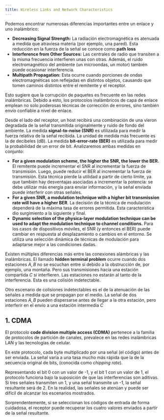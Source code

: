 ```yaml
---
title: Wireless Links and Network Characteristics
---
```


Podemos encontrar numerosas diferencias importantes entre un enlace y uno inalámbrico:

- **Decreasing Signal Strength:** La radiación electromagnética es atenuada a medida que atraviesa materia (por ejemplo, una pared). Esta reducción en la fuerza de la señal se conoce como **path loss**
- **Interference from Other Sources:** Las centrales de radio que transiten a la misma frecuencia interfieren unas con otras. Además, el ruido electromagnético del ambiente (un microondas, un motor) también puede ocasionar interferencia.
- **Multipath Propagation:** Esta ocurre cuando porciones de ondas electromagnéticas son reflejadas en distintos objetos, causando que tomen caminos distintos entre el remitente y el receptor.

Esto sugiere que la corrupción de paquetes es frecuente en las redes inalámbricas. Debido a esto, los protocolos inalámbricos de capa de enlace emplean no solo poderosas técnicas de corrección de errores, sino también envío confiable a nivel de enlace.

Desde el lado del receptor, un host recibirá una combinación de una vieron degradada de la señal transmitida originalmente y ruido de fondo del ambiente. La medida **signal-to-noise (SNR)** es utilizada para medir la fuerza relativa de la señal recibida. La unidad de medida más frecuente es la de decibeles (dB). La medida **bit-error-rate (BER)** es utilizada para medir la probabilidad de un error de bit. Analizaremos ambas medidas en conjunto:

- **For a given modulation scheme, the higher the SNR, the lower the BER.** El remitente puede incrementar el SNR al incrementar la fuerza de transmisión. Luego, puede reducir el BER al incrementar la fuerza de transmisión. Esta técnica pierde la utilidad a partir de cierto límite, ya que también hay desventajas asociadas a incrementar la potencia: se debe utilizar más energía para enviar información, y la señal enviada puede interferir con otras señales.
- **For a given SNR, a modulation technique with a higher bit transmission rate will have a higher BER**. La decisión de la técnica de modulación dependerá de la máxima tasa de errores permitida. Esta característica dio surgimiento a la siguiente y final.
- **Dynamic selection of the physica-layer modulation technique can be used to adapt the modulation technique to channel conditions.** Para los casos de dispositivos móviles, el SNR (y entonces el BER) puede cambiar en respuesta al desplazamiento o cambios en el entorno. Se utiliza una selección dinámica de técnicas de modulación para adaptarse mejor a las condiciones dadas.

Existen múltiples diferencias más entre las conexiones alámbricas y las inalámbricas. El llamado **hidden terminal problem** ocurre cuando dos estaciones $A, B$ no se escuchan entre sí debido a la obstrucción de, por ejemplo, una montaña. Pero sus transmisiones hacia una estación compartida $C$ si interfieren. Las estaciones no estarán al tanto de la interferencia. Esta es una colisión indetectable.

Otro escenario de colisiones indetectables es el de la atenuación de las señales a medida que se propagan por el medio. La señal de dos estaciones $A, B$ pueden dispersarse antes de llegar a la otra estación, pero interferir en el envío a una estación intermedia $C$

## 1. CDMA

El protocolo **code division multiple access (CDMA)** pertenece a la familia de protocolos de partición de canales, prevalece en las redes inalámbricas LAN y las tecnologías de celular.

En este protocolo, cada byte multiplicado por una señal (el código) antes de ser enviada. La señal varía a una tasa mucho más rápida que la de la secuencia original de bits, (conocida como *chipping rate*).

Representando el bit 0 con un valor de -1, y el bit 1 con un valor de 1, el protocolo funciona bajo la suposición de que las interferencias son aditivas. Si tres señales transmiten un 1, y una señal transmite un -1, la señal resultante será de 2. En la realidad, las señales se atenúan y puede ser difícil de alcanzar los escenarios mostrados.

Sorprendentemente, si se seleccionan los códigos de entrada de forma cuidadosa, el receptor puede recuperar los cuatro valores enviados a partir de la señal resultante.
